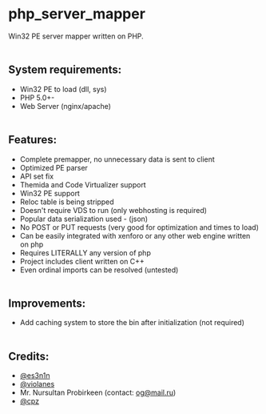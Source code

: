 # php_server_mapper
Win32 PE server mapper written on PHP.
<br><br>
## System requirements:
- Win32 PE to load (dll, sys)
- PHP 5.0+-
- Web Server (nginx/apache)
<br><br>
## Features:
- Complete premapper, no unnecessary data is sent to client
- Optimized PE parser
- API set fix
- Themida and Code Virtualizer support
- Win32 PE support
- Reloc table is being stripped
- Doesn't require VDS to run (only webhosting is required)
- Popular data serialization used - (json)
- No POST or PUT requests (very good for optimization and times to load)
- Can be easily integrated with xenforo or any other web engine written on php
- Requires LITERALLY any version of php
- Project includes client written on C++
- Even ordinal imports can be resolved (untested)
<br><br>
## Improvements:
- Add caching system to store the bin after initialization (not required)
<br><br>
## Credits:
- [@es3n1n](https://github.com/es3n1n)
- [@violanes](https://github.com/violanes)
- Mr. Nursultan Probirkeen (contact: og@mail.ru)
- [@cpz](https://github.com/cpz)
